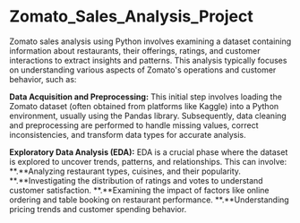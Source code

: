 # Zomato_Sales_Analysis_Project
Zomato sales analysis using Python involves examining a dataset containing information about restaurants, their offerings, ratings, and customer interactions to extract insights and patterns. This analysis typically focuses on understanding various aspects of Zomato's operations and customer behavior, such as:

**Data Acquisition and Preprocessing:**
This initial step involves loading the Zomato dataset (often obtained from platforms like Kaggle) into a Python environment, usually using the Pandas library. Subsequently, data cleaning and preprocessing are performed to handle missing values, correct inconsistencies, and transform data types for accurate analysis.

**Exploratory Data Analysis (EDA):**
EDA is a crucial phase where the dataset is explored to uncover trends, patterns, and relationships. This can involve:
**.**Analyzing restaurant types, cuisines, and their popularity.
**.**Investigating the distribution of ratings and votes to understand customer satisfaction.
**.**Examining the impact of factors like online ordering and table booking on restaurant performance.
**.**Understanding pricing trends and customer spending behavior.
